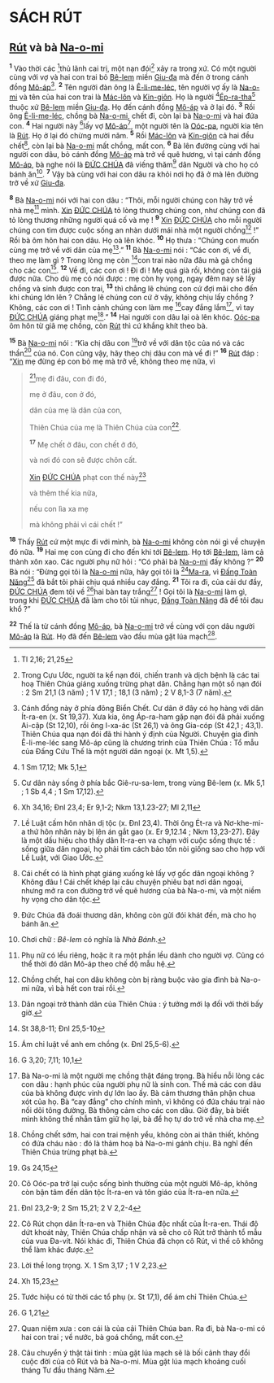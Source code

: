 # SÁCH RÚT

## [Rút]() và bà [Na-o-mi]()
<sup><b>1</b></sup> Vào thời các [^1@-1f443849-2255-4fc6-8143-4a7d1c1c2907]thủ lãnh cai trị, một nạn đói[^1-1f443849-2255-4fc6-8143-4a7d1c1c2907] xảy ra trong xứ. Có một người cùng với vợ và hai con trai bỏ [Bê-lem]() miền [Giu-đa]() mà đến ở trong cánh đồng [Mô-áp]()[^2-1f443849-2255-4fc6-8143-4a7d1c1c2907]. <sup><b>2</b></sup> Tên người đàn ông là [Ê-li-me-léc](), tên người vợ ấy là [Na-o-mi]() và tên của hai con trai là [Mác-lôn]() và [Kin-giôn](). Họ là người [^2@-1f443849-2255-4fc6-8143-4a7d1c1c2907][Ép-ra-tha]()[^3-1f443849-2255-4fc6-8143-4a7d1c1c2907] thuộc xứ [Bê-lem]() miền [Giu-đa](). Họ đến cánh đồng [Mô-áp]() và ở lại đó. <sup><b>3</b></sup> Rồi ông [Ê-li-me-léc](), chồng bà [Na-o-mi](), chết đi, còn lại bà [Na-o-mi]() và hai đứa con. <sup><b>4</b></sup> Hai người này [^3@-1f443849-2255-4fc6-8143-4a7d1c1c2907]lấy vợ [Mô-áp]()[^4-1f443849-2255-4fc6-8143-4a7d1c1c2907], một người tên là [Oóc-pa](), người kia tên là [Rút](). Họ ở lại đó chừng mười năm. <sup><b>5</b></sup> Rồi [Mác-lôn]() và [Kin-giôn]() cả hai đều chết[^5-1f443849-2255-4fc6-8143-4a7d1c1c2907], còn lại bà [Na-o-mi]() mất chồng, mất con. <sup><b>6</b></sup> Bà lên đường cùng với hai người con dâu, bỏ cánh đồng [Mô-áp]() mà trở về quê hương, vì tại cánh đồng [Mô-áp](), bà nghe nói là [ĐỨC CHÚA]() đã viếng thăm[^6-1f443849-2255-4fc6-8143-4a7d1c1c2907] dân Người và cho họ có bánh ăn[^7-1f443849-2255-4fc6-8143-4a7d1c1c2907]. <sup><b>7</b></sup> Vậy bà cùng với hai con dâu ra khỏi nơi họ đã ở mà lên đường trở về xứ [Giu-đa]().

<sup><b>8</b></sup> Bà [Na-o-mi]() nói với hai con dâu : “Thôi, mỗi người chúng con hãy trở về nhà mẹ[^8-1f443849-2255-4fc6-8143-4a7d1c1c2907] mình. [Xin]() [ĐỨC CHÚA]() tỏ lòng thương chúng con, như chúng con đã tỏ lòng thương những người quá cố và mẹ ! <sup><b>9</b></sup> [Xin]() [ĐỨC CHÚA]() cho mỗi người chúng con tìm được cuộc sống an nhàn dưới mái nhà một người chồng[^9-1f443849-2255-4fc6-8143-4a7d1c1c2907] !” Rồi bà ôm hôn hai con dâu. Họ oà lên khóc. <sup><b>10</b></sup> Họ thưa : “Chúng con muốn cùng mẹ trở về với dân của mẹ[^10-1f443849-2255-4fc6-8143-4a7d1c1c2907].” <sup><b>11</b></sup> Bà [Na-o-mi]() nói : “Các con ơi, về đi, theo mẹ làm gì ? Trong lòng mẹ còn [^4@-1f443849-2255-4fc6-8143-4a7d1c1c2907]con trai nào nữa đâu mà gả chồng cho các con[^11-1f443849-2255-4fc6-8143-4a7d1c1c2907]. <sup><b>12</b></sup> Về đi, các con ơi ! Đi đi ! Mẹ quá già rồi, không còn tái giá được nữa. Cho dù mẹ có nói được : mẹ còn hy vọng, ngay đêm nay sẽ lấy chồng và sinh được con trai, <sup><b>13</b></sup> thì chẳng lẽ chúng con cứ đợi mãi cho đến khi chúng lớn lên ? Chẳng lẽ chúng con cứ ở vậy, không chịu lấy chồng ? Không, các con ơi ! Tình cảnh chúng con làm mẹ [^5@-1f443849-2255-4fc6-8143-4a7d1c1c2907]cay đắng lắm[^12-1f443849-2255-4fc6-8143-4a7d1c1c2907], vì tay [ĐỨC CHÚA]() giáng phạt mẹ[^13-1f443849-2255-4fc6-8143-4a7d1c1c2907].” <sup><b>14</b></sup> Hai người con dâu lại oà lên khóc. [Oóc-pa]() ôm hôn từ giã mẹ chồng, còn [Rút]() thì cứ khắng khít theo bà.

<sup><b>15</b></sup> Bà [Na-o-mi]() nói : “Kìa chị dâu con [^6@-1f443849-2255-4fc6-8143-4a7d1c1c2907]trở về với dân tộc của nó và các thần[^14-1f443849-2255-4fc6-8143-4a7d1c1c2907] của nó. Con cũng vậy, hãy theo chị dâu con mà về đi !” <sup><b>16</b></sup> [Rút]() đáp : “[Xin]() mẹ đừng ép con bỏ mẹ mà trở về, không theo mẹ nữa, vì

> [^7@-1f443849-2255-4fc6-8143-4a7d1c1c2907]mẹ đi đâu, con đi đó,
>
> mẹ ở đâu, con ở đó,
>
> dân của mẹ là dân của con,
>
> Thiên Chúa của mẹ là Thiên Chúa của con[^15-1f443849-2255-4fc6-8143-4a7d1c1c2907].
>
> <sup><b>17</b></sup> Mẹ chết ở đâu, con chết ở đó,
>
> và nơi đó con sẽ được chôn cất.
>
> [Xin]() [ĐỨC CHÚA]() phạt con thế này[^16-1f443849-2255-4fc6-8143-4a7d1c1c2907]
>
> và thêm thế kia nữa,
>
> nếu con lìa xa mẹ
>
> mà không phải vì cái chết !”

<sup><b>18</b></sup> Thấy [Rút]() cứ một mực đi với mình, bà [Na-o-mi]() không còn nói gì về chuyện đó nữa. <sup><b>19</b></sup> Hai mẹ con cùng đi cho đến khi tới [Bê-lem](). Họ tới [Bê-lem](), làm cả thành xôn xao. Các người phụ nữ hỏi : “Có phải bà [Na-o-mi]() đấy không ?” <sup><b>20</b></sup> Bà nói : “Đừng gọi tôi là [Na-o-mi]() nữa, hãy gọi tôi là [^8@-1f443849-2255-4fc6-8143-4a7d1c1c2907][Ma-ra](), vì [Đấng Toàn Năng]()[^17-1f443849-2255-4fc6-8143-4a7d1c1c2907] đã bắt tôi phải chịu quá nhiều cay đắng. <sup><b>21</b></sup> Tôi ra đi, của cải dư đầy, [ĐỨC CHÚA]() đem tôi về [^9@-1f443849-2255-4fc6-8143-4a7d1c1c2907]hai bàn tay trắng[^18-1f443849-2255-4fc6-8143-4a7d1c1c2907] ! Gọi tôi là [Na-o-mi]() làm gì, trong khi [ĐỨC CHÚA]() đã làm cho tôi tủi nhục, [Đấng Toàn Năng]() đã để tôi đau khổ ?”

<sup><b>22</b></sup> Thế là từ cánh đồng [Mô-áp](), bà [Na-o-mi]() trở về cùng với con dâu người [Mô-áp]() là [Rút](). Họ đã đến [Bê-lem]() vào đầu mùa gặt lúa mạch[^19-1f443849-2255-4fc6-8143-4a7d1c1c2907].

[^1-1f443849-2255-4fc6-8143-4a7d1c1c2907]: Trong Cựu Ước, người ta kể nạn đói, chiến tranh và dịch bệnh là các tai hoạ Thiên Chúa giáng xuống trừng phạt dân. Chẳng hạn một số nạn đói : 2 Sm 21,1 (3 năm) ; 1 V 17,1 ; 18,1 (3 năm) ; 2 V 8,1-3 (7 năm).
[^2-1f443849-2255-4fc6-8143-4a7d1c1c2907]: Cánh đồng này ở phía đông Biển Chết. Cư dân ở đây có họ hàng với dân Ít-ra-en (x. St 19,37). Xưa kia, ông Áp-ra-ham gặp nạn đói đã phải xuống Ai-cập (St 12,10), rồi ông I-xa-ác (St 26,1) và ông Gia-cóp (St 42,1 ; 43,1). Thiên Chúa qua nạn đói đã thi hành ý định của Người. Chuyện gia đình Ê-li-me-léc sang Mô-áp cũng là chương trình của Thiên Chúa : Tổ mẫu của Đấng Cứu Thế là một người dân ngoại (x. Mt 1,5).
[^3-1f443849-2255-4fc6-8143-4a7d1c1c2907]: Cư dân này sống ở phía bắc Giê-ru-sa-lem, trong vùng Bê-lem (x. Mk 5,1 ; 1 Sb 4,4 ; 1 Sm 17,12).
[^4-1f443849-2255-4fc6-8143-4a7d1c1c2907]: Lề Luật cấm hôn nhân dị tộc (x. Đnl 23,4). Thời ông Ét-ra và Nơ-khe-mi-a thứ hôn nhân này bị lên án gắt gao (x. Er 9,12.14 ; Nkm 13,23-27). Đây là một dấu hiệu cho thấy dân Ít-ra-en va chạm với cuộc sống thực tế : sống giữa dân ngoại, họ phải tìm cách bảo tồn nòi giống sao cho hợp với Lề Luật, với Giao Ước.
[^5-1f443849-2255-4fc6-8143-4a7d1c1c2907]: Cái chết có là hình phạt giáng xuống kẻ lấy vợ gốc dân ngoại không ? Không đâu ! Cái chết khép lại câu chuyện phiêu bạt nơi dân ngoại, nhưng mở ra con đường trở về quê hương của bà Na-o-mi, và một niềm hy vọng cho dân tộc.
[^6-1f443849-2255-4fc6-8143-4a7d1c1c2907]: Đức Chúa đã đoái thương dân, không còn gửi đói khát đến, mà cho họ bánh ăn.
[^7-1f443849-2255-4fc6-8143-4a7d1c1c2907]: Chơi chữ : *Bê-lem* có nghĩa là *Nhà Bánh*.
[^8-1f443849-2255-4fc6-8143-4a7d1c1c2907]: Phụ nữ có lều riêng, hoặc ít ra một phần lều dành cho người vợ. Cũng có thể thời đó dân Mô-áp theo chế độ mẫu hệ.
[^9-1f443849-2255-4fc6-8143-4a7d1c1c2907]: Chồng chết, hai con dâu không còn bị ràng buộc vào gia đình bà Na-o-mi nữa, vì bà hết con trai rồi.
[^10-1f443849-2255-4fc6-8143-4a7d1c1c2907]: Dân ngoại trở thành dân của Thiên Chúa : ý tưởng mới lạ đối với thời bấy giờ.
[^11-1f443849-2255-4fc6-8143-4a7d1c1c2907]: Ám chỉ luật về anh em chồng (x. Đnl 25,5-6).
[^12-1f443849-2255-4fc6-8143-4a7d1c1c2907]: Bà Na-o-mi là một người mẹ chồng thật đáng trọng. Bà hiểu nỗi lòng các con dâu : hạnh phúc của người phụ nữ là sinh con. Thế mà các con dâu của bà không được vinh dự lớn lao ấy. Bà cảm thương thân phận chua xót của họ. Bà “cay đắng” cho chính mình, vì không có đứa cháu trai nào nối dõi tông đường. Bà thông cảm cho các con dâu. Giờ đây, bà biết mình không thể nhẫn tâm giữ họ lại, bà để họ tự do trở về nhà cha mẹ.
[^13-1f443849-2255-4fc6-8143-4a7d1c1c2907]: Chồng chết sớm, hai con trai mệnh yểu, không còn ai thân thiết, không có đứa cháu nào : đó là thảm hoạ bà Na-o-mi gánh chịu. Bà nghĩ đến Thiên Chúa trừng phạt bà.
[^14-1f443849-2255-4fc6-8143-4a7d1c1c2907]: Cô Oóc-pa trở lại cuộc sống bình thường của một người Mô-áp, không còn bận tâm đến dân tộc Ít-ra-en và tôn giáo của Ít-ra-en nữa.
[^15-1f443849-2255-4fc6-8143-4a7d1c1c2907]: Cô Rút chọn dân Ít-ra-en và Thiên Chúa độc nhất của Ít-ra-en. Thái độ dứt khoát này, Thiên Chúa chấp nhận và sẽ cho cô Rút trở thành tổ mẫu của vua Đa-vít. Nói khác đi, Thiên Chúa đã chọn cô Rút, vì thế cô không thể làm khác được.
[^16-1f443849-2255-4fc6-8143-4a7d1c1c2907]: Lời thề long trọng. X. 1 Sm 3,17 ; 1 V 2,23.
[^17-1f443849-2255-4fc6-8143-4a7d1c1c2907]: Tước hiệu có từ thời các tổ phụ (x. St 17,1), để ám chỉ Thiên Chúa.
[^18-1f443849-2255-4fc6-8143-4a7d1c1c2907]: Quan niệm xưa : con cái là của cải Thiên Chúa ban. Ra đi, bà Na-o-mi có hai con trai ; về nước, bà goá chồng, mất con.
[^19-1f443849-2255-4fc6-8143-4a7d1c1c2907]: Câu chuyển ý thật tài tình : mùa gặt lúa mạch sẽ là bối cảnh thay đổi cuộc đời của cô Rút và bà Na-o-mi. Mùa gặt lúa mạch khoảng cuối tháng Tư đầu tháng Năm.
[^1@-1f443849-2255-4fc6-8143-4a7d1c1c2907]: Tl 2,16; 21,25
[^2@-1f443849-2255-4fc6-8143-4a7d1c1c2907]: 1 Sm 17,12; Mk 5,1
[^3@-1f443849-2255-4fc6-8143-4a7d1c1c2907]: Xh 34,16; Đnl 23,4; Er 9,1-2; Nkm 13,1.23-27; Ml 2,11
[^4@-1f443849-2255-4fc6-8143-4a7d1c1c2907]: St 38,8-11; Đnl 25,5-10
[^5@-1f443849-2255-4fc6-8143-4a7d1c1c2907]: G 3,20; 7,11; 10,1
[^6@-1f443849-2255-4fc6-8143-4a7d1c1c2907]: Gs 24,15
[^7@-1f443849-2255-4fc6-8143-4a7d1c1c2907]: Đnl 23,2-9; 2 Sm 15,21; 2 V 2,2-4
[^8@-1f443849-2255-4fc6-8143-4a7d1c1c2907]: Xh 15,23
[^9@-1f443849-2255-4fc6-8143-4a7d1c1c2907]: G 1,21